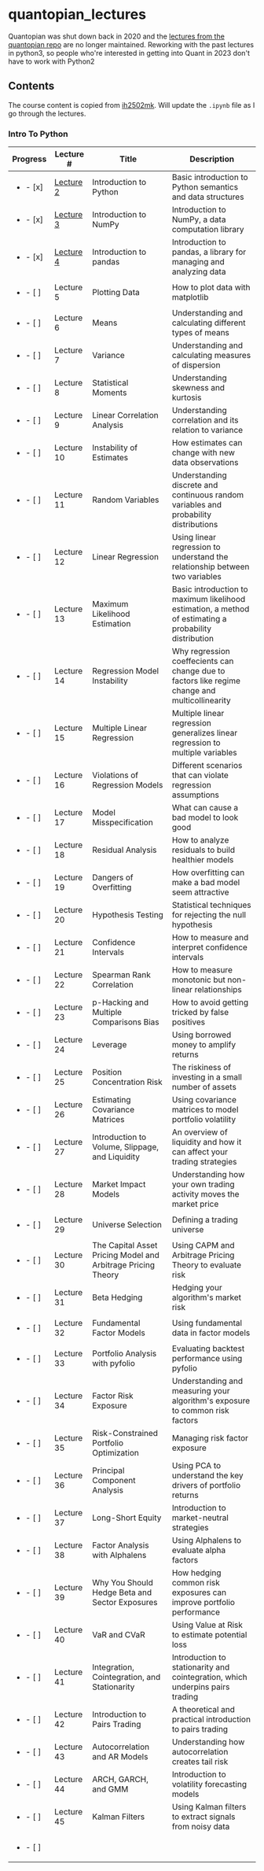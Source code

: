 # quantopian_lectures
Quantopian was shut down back in 2020 and the [lectures from the quantopian repo](https://github.com/quantopian/research_public/tree/e183ecd093efbebce9b0febdc7d0253159c04061/notebooks/lectures) are no longer maintained. Reworking with the past lectures in python3, so people who're interested in getting into Quant in 2023 don't have to work with Python2

## Contents
The course content is copied from [ih2502mk](https://gist.github.com/ih2502mk/50d8f7feb614c8676383431b056f4291). Will update the `.ipynb` file as I go through the lectures. 
### Intro To Python
|Progress|Lecture # | Title | Description |
|-----|----------|-------|-------------|
| <ul><li>- [x] </li></ul> | [Lecture 2](https://github.com/kawfong/quantopian_lectures/tree/main/Introduction_to_Python)  | Introduction to Python                                       | Basic introduction to Python semantics and data structures      
| <ul><li>- [x] </li></ul> | [Lecture 3](https://github.com/kawfong/quantopian_lectures/tree/main/Introduction_to_Numpy)  | Introduction to NumPy                                        | Introduction to NumPy, a data computation library                                                      |
| <ul><li>- [x] </li></ul> | [Lecture 4](https://github.com/kawfong/quantopian_lectures/tree/main/Introduction_to_Pandas)  | Introduction to pandas                                       | Introduction to pandas, a library for managing and analyzing data                                      |
| <ul><li>- [ ] </li></ul> | Lecture 5  | Plotting Data                                                | How to plot data with matplotlib                                                                       |
| <ul><li>- [ ] </li></ul> | Lecture 6  | Means                                                        | Understanding and calculating different types of means                                                 |
| <ul><li>- [ ] </li></ul> | Lecture 7  | Variance                                                     | Understanding and calculating measures of dispersion                                                   |
| <ul><li>- [ ] </li></ul> | Lecture 8  | Statistical Moments                                          | Understanding skewness and kurtosis                                                                    |
| <ul><li>- [ ] </li></ul> | Lecture 9  | Linear Correlation Analysis                                  | Understanding correlation and its relation to variance                                                 |
| <ul><li>- [ ] </li></ul> | Lecture 10 | Instability of Estimates                                     | How estimates can change with new data observations                                                    |
| <ul><li>- [ ] </li></ul> | Lecture 11 | Random Variables                                             | Understanding discrete and continuous random variables and probability distributions                   |
| <ul><li>- [ ] </li></ul> | Lecture 12 | Linear Regression                                            | Using linear regression to understand the relationship between two variables                           |
| <ul><li>- [ ] </li></ul> | Lecture 13 | Maximum Likelihood Estimation                                | Basic introduction to maximum likelihood estimation, a method of estimating a probability distribution |
| <ul><li>- [ ] </li></ul> | Lecture 14 | Regression Model Instability                                 | Why regression coeffecients can change due to factors like regime change and multicollinearity         |
| <ul><li>- [ ] </li></ul> | Lecture 15 | Multiple Linear Regression                                   | Multiple linear regression generalizes linear regression to multiple variables                         |
| <ul><li>- [ ] </li></ul> | Lecture 16 | Violations of Regression Models                              | Different scenarios that can violate regression assumptions                                            |
| <ul><li>- [ ] </li></ul> | Lecture 17 | Model Misspecification                                       | What can cause a bad model to look good                                                                |
| <ul><li>- [ ] </li></ul> | Lecture 18 | Residual Analysis                                            | How to analyze residuals to build healthier models                                                     |
| <ul><li>- [ ] </li></ul> | Lecture 19 | Dangers of Overfitting                                       | How overfitting can make a bad model seem attractive                                                   |
| <ul><li>- [ ] </li></ul> | Lecture 20 | Hypothesis Testing                                           | Statistical techniques for rejecting the null hypothesis                                               |
| <ul><li>- [ ] </li></ul> | Lecture 21 | Confidence Intervals                                         | How to measure and interpret confidence intervals                                                      |
| <ul><li>- [ ] </li></ul> | Lecture 22 | Spearman Rank Correlation                                    | How to measure monotonic but non-linear relationships                                                  |
| <ul><li>- [ ] </li></ul> | Lecture 23 | p-Hacking and Multiple Comparisons Bias                      | How to avoid getting tricked by false positives                                                        |
| <ul><li>- [ ] </li></ul> | Lecture 24 | Leverage                                                     | Using borrowed money to amplify returns                                                                |
| <ul><li>- [ ] </li></ul> | Lecture 25 | Position Concentration Risk                                  | The riskiness of investing in a small number of assets                                                 |
| <ul><li>- [ ] </li></ul> | Lecture 26 | Estimating Covariance Matrices                               | Using covariance matrices to model portfolio volatility                                                |
| <ul><li>- [ ] </li></ul> | Lecture 27 | Introduction to Volume, Slippage, and Liquidity              | An overview of liquidity and how it can affect your trading strategies                                 |
| <ul><li>- [ ] </li></ul> | Lecture 28 | Market Impact Models                                         | Understanding how your own trading activity moves the market price                                     |
| <ul><li>- [ ] </li></ul> | Lecture 29 | Universe Selection                                           | Defining a trading universe                                                                            |
| <ul><li>- [ ] </li></ul> | Lecture 30 | The Capital Asset Pricing Model and Arbitrage Pricing Theory | Using CAPM and Arbitrage Pricing Theory to evaluate risk                                               |
| <ul><li>- [ ] </li></ul> | Lecture 31 | Beta Hedging                                                 | Hedging your algorithm's market risk                                                                   |
| <ul><li>- [ ] </li></ul> | Lecture 32 | Fundamental Factor Models                                    | Using fundamental data in factor models                                                                |
| <ul><li>- [ ] </li></ul> | Lecture 33 | Portfolio Analysis with pyfolio                              | Evaluating backtest performance using pyfolio                                                          |
| <ul><li>- [ ] </li></ul> | Lecture 34 | Factor Risk Exposure                                         | Understanding and measuring your algorithm's exposure to common risk factors                           |
| <ul><li>- [ ] </li></ul> | Lecture 35 | Risk-Constrained Portfolio Optimization                      | Managing risk factor exposure                                                                          |
| <ul><li>- [ ] </li></ul> | Lecture 36 | Principal Component Analysis                                 | Using PCA to understand the key drivers of portfolio returns                                           |
| <ul><li>- [ ] </li></ul> | Lecture 37 | Long-Short Equity                                            | Introduction to market-neutral strategies                                                              |
| <ul><li>- [ ] </li></ul> | Lecture 38 | Factor Analysis with Alphalens                               | Using Alphalens to evaluate alpha factors                                                              |
| <ul><li>- [ ] </li></ul> | Lecture 39 | Why You Should Hedge Beta and Sector Exposures               | How hedging common risk exposures can improve portfolio performance                                    |
| <ul><li>- [ ] </li></ul> | Lecture 40 | VaR and CVaR                                                 | Using Value at Risk to estimate potential loss                                                         |
| <ul><li>- [ ] </li></ul> | Lecture 41 | Integration, Cointegration, and Stationarity                 | Introduction to stationarity and cointegration, which underpins pairs trading                          |
| <ul><li>- [ ] </li></ul> | Lecture 42 | Introduction to Pairs Trading                                | A theoretical and practical introduction to pairs trading                                              |
| <ul><li>- [ ] </li></ul> | Lecture 43 | Autocorrelation and AR Models                                | Understanding how autocorrelation creates tail risk                                                    |
| <ul><li>- [ ] </li></ul> | Lecture 44 | ARCH, GARCH, and GMM                                         | Introduction to volatility forecasting models                                                          |
| <ul><li>- [ ] </li></ul> | Lecture 45 | Kalman Filters                                               | Using Kalman filters to extract signals from noisy data                                                |
| <ul><li>- [ ] </li></ul> 
